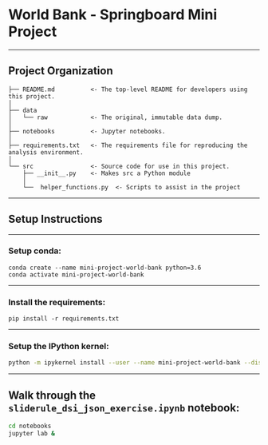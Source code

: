 

# World Bank - Springboard Mini Project


----------



Project Organization
------------


    ├── README.md          <- The top-level README for developers using this project.
    │
    ├── data
    │   └── raw            <- The original, immutable data dump.
    │
    ├── notebooks          <- Jupyter notebooks. 
    │    
    ├── requirements.txt   <- The requirements file for reproducing the analysis environment.    
    │    
    └── src                <- Source code for use in this project.
        ├── __init__.py    <- Makes src a Python module
        │        
        └──  helper_functions.py  <- Scripts to assist in the project

    
    



--------
## Setup Instructions

---

### Setup conda:
    conda create --name mini-project-world-bank python=3.6
    conda activate mini-project-world-bank
---

### Install the requirements:

    pip install -r requirements.txt
---

### Setup the IPython kernel:


```sh
python -m ipykernel install --user --name mini-project-world-bank --display-name "Python (mini-project-world-bank)"
```

---

## Walk through the `sliderule_dsi_json_exercise.ipynb` notebook:
```sh
cd notebooks
jupyter lab &
```   

